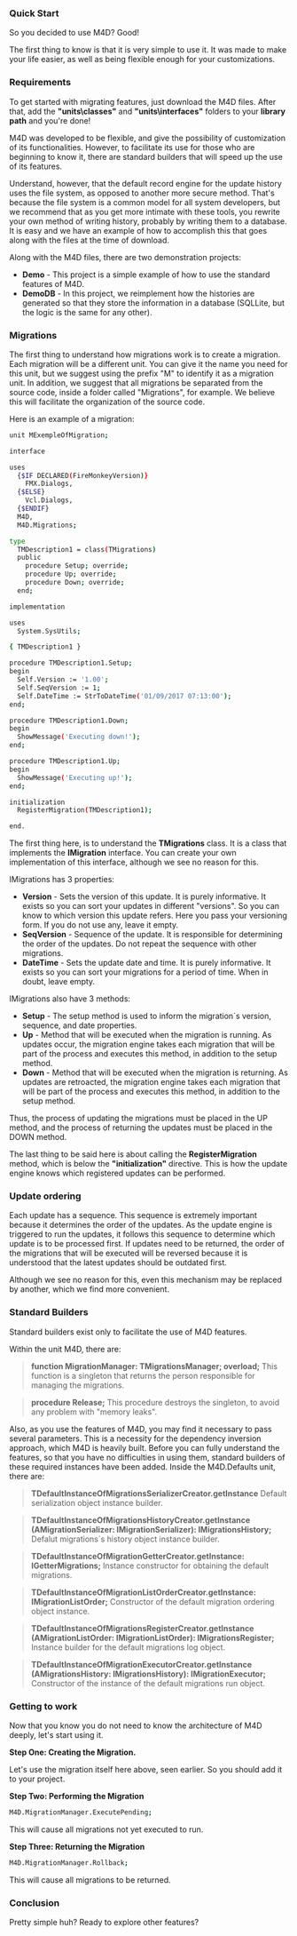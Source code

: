 ### Quick Start ###

So you decided to use M4D? Good!

The first thing to know is that it is very simple to use it. It was made to make your life easier, as well as being flexible enough for your customizations.

### Requirements ###

To get started with migrating features, just download the M4D files. After that, add the **"units\classes"** and **"units\interfaces"** folders to your **library path** and you're done!

M4D was developed to be flexible, and give the possibility of customization of its functionalities. However, to facilitate its use for those who are beginning to know it, there are standard builders that will speed up the use of its features.

Understand, however, that the default record engine for the update history uses the file system, as opposed to another more secure method. That's because the file system is a common model for all system developers, but we recommend that as you get more intimate with these tools, you rewrite your own method of writing history, probably by writing them to a database. It is easy and we have an example of how to accomplish this that goes along with the files at the time of download.

Along with the M4D files, there are two demonstration projects:

* **Demo** - This project is a simple example of how to use the standard features of M4D.
* **DemoDB** - In this project, we reimplement how the histories are generated so that they store the information in a database (SQLLite, but the logic is the same for any other).

### Migrations ###

The first thing to understand how migrations work is to create a migration. Each migration will be a different unit. You can give it the name you need for this unit, but we suggest using the prefix "M" to identify it as a migration unit. In addition, we suggest that all migrations be separated from the source code, inside a folder called "Migrations", for example. We believe this will facilitate the organization of the source code.

Here is an example of a migration:

```sh
unit MExempleOfMigration;

interface

uses
  {$IF DECLARED(FireMonkeyVersion)}
    FMX.Dialogs,
  {$ELSE}
    Vcl.Dialogs,
  {$ENDIF}
  M4D,
  M4D.Migrations;

type
  TMDescription1 = class(TMigrations)
  public
    procedure Setup; override;
    procedure Up; override;
    procedure Down; override;
  end;

implementation

uses
  System.SysUtils;

{ TMDescription1 }

procedure TMDescription1.Setup;
begin
  Self.Version := '1.00';
  Self.SeqVersion := 1;
  Self.DateTime := StrToDateTime('01/09/2017 07:13:00');
end;

procedure TMDescription1.Down;
begin
  ShowMessage('Executing down!');
end;

procedure TMDescription1.Up;
begin
  ShowMessage('Executing up!');
end;

initialization
  RegisterMigration(TMDescription1);

end.
```

The first thing here, is to understand the **TMigrations** class. It is a class that implements the **IMigration** interface. You can create your own implementation of this interface, although we see no reason for this.

IMigrations has 3 properties:

* **Version** - Sets the version of this update. It is purely informative. It exists so you can sort your updates in different "versions". So you can know to which version this update refers. Here you pass your versioning form. If you do not use any, leave it empty.
* **SeqVersion** - Sequence of the update. It is responsible for determining the order of the updates. Do not repeat the sequence with other migrations.
* **DateTime** - Sets the update date and time. It is purely informative. It exists so you can sort your migrations for a period of time. When in doubt, leave empty.

IMigrations also have 3 methods:

* **Setup** - The setup method is used to inform the migration´s version, sequence, and date properties.
* **Up** - Method that will be executed when the migration is running. As updates occur, the migration engine takes each migration that will be part of the process and executes this method, in addition to the setup method.
* **Down** - Method that will be executed when the migration is returning. As updates are retroacted, the migration engine takes each migration that will be part of the process and executes this method, in addition to the setup method.

Thus, the process of updating the migrations must be placed in the UP method, and the process of returning the updates must be placed in the DOWN method.

The last thing to be said here is about calling the **RegisterMigration** method, which is below the **"initialization"** directive. This is how the update engine knows which registered updates can be performed.

### Update ordering ###

Each update has a sequence. This sequence is extremely important because it determines the order of the updates. As the update engine is triggered to run the updates, it follows this sequence to determine which update is to be processed first. If updates need to be returned, the order of the migrations that will be executed will be reversed because it is understood that the latest updates should be outdated first.

Although we see no reason for this, even this mechanism may be replaced by another, which we find more convenient.

### Standard Builders ###

Standard builders exist only to facilitate the use of M4D features.

Within the unit M4D, there are:

> **function MigrationManager: TMigrationsManager; overload;**
> This function is a singleton that returns the person responsible for managing the migrations.

> **procedure Release;**
> This procedure destroys the singleton, to avoid any problem with "memory leaks".

Also, as you use the features of M4D, you may find it necessary to pass several parameters. This is a necessity for the dependency inversion approach, which M4D is heavily built. Before you can fully understand the features, so that you have no difficulties in using them, standard builders of these required instances have been added. Inside the M4D.Defaults unit, there are:

> **TDefaultInstanceOfMigrationsSerializerCreator.getInstance**
> Default serialization object instance builder.

> **TDefaultInstanceOfMigrationsHistoryCreator.getInstance (AMigrationSerializer: IMigrationSerializer): IMigrationsHistory;**
> Defalut migrations´s history object instance builder.

> **TDefaultInstanceOfMigrationGetterCreator.getInstance: IGetterMigrations;**
> Instance constructor for obtaining the default migrations.

> **TDefaultInstanceOfMigrationListOrderCreator.getInstance: IMigrationListOrder;**
>Constructor of the default migration ordering object instance.

> **TDefaultInstanceOfMigrationsRegisterCreator.getInstance (AMigrationListOrder: IMigrationListOrder): IMigrationsRegister;**
> Instance builder for the default migrations log object.

> **TDefaultInstanceOfMigrationExecutorCreator.getInstance (AMigrationsHistory: IMigrationsHistory): IMigrationExecutor;**
> Constructor of the instance of the default migrations run object.

### Getting to work ###

Now that you know you do not need to know the architecture of M4D deeply, let's start using it.

**Step One: Creating the Migration.**

Let's use the migration itself here above, seen earlier. So you should add it to your project.

**Step Two: Performing the Migration**
```sh
M4D.MigrationManager.ExecutePending;
````
This will cause all migrations not yet executed to run.

**Step Three: Returning the Migration**
```sh
M4D.MigrationManager.Rollback;
```
This will cause all migrations to be returned.

### Conclusion ###
Pretty simple huh? Ready to explore other features?
